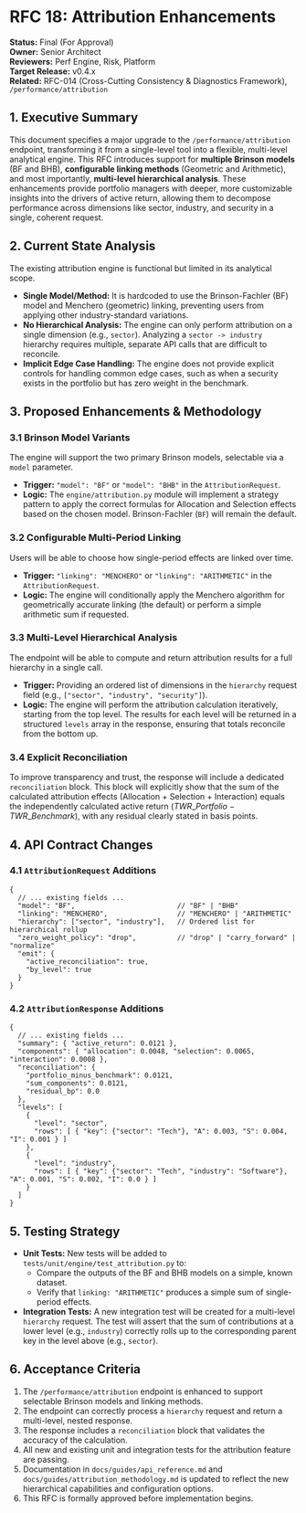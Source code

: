 # RFC 18: Attribution Enhancements

**Status:** Final (For Approval)  
**Owner:** Senior Architect  
**Reviewers:** Perf Engine, Risk, Platform  
**Target Release:** v0.4.x  
**Related:** RFC-014 (Cross-Cutting Consistency & Diagnostics Framework), `/performance/attribution`

## 1\. Executive Summary

This document specifies a major upgrade to the `/performance/attribution` endpoint, transforming it from a single-level tool into a flexible, multi-level analytical engine. This RFC introduces support for **multiple Brinson models** (BF and BHB), **configurable linking methods** (Geometric and Arithmetic), and most importantly, **multi-level hierarchical analysis**. These enhancements provide portfolio managers with deeper, more customizable insights into the drivers of active return, allowing them to decompose performance across dimensions like sector, industry, and security in a single, coherent request.

## 2\. Current State Analysis

The existing attribution engine is functional but limited in its analytical scope.

  * **Single Model/Method:** It is hardcoded to use the Brinson-Fachler (BF) model and Menchero (geometric) linking, preventing users from applying other industry-standard variations.
  * **No Hierarchical Analysis:** The engine can only perform attribution on a single dimension (e.g., `sector`). Analyzing a `sector -> industry` hierarchy requires multiple, separate API calls that are difficult to reconcile.
  * **Implicit Edge Case Handling:** The engine does not provide explicit controls for handling common edge cases, such as when a security exists in the portfolio but has zero weight in the benchmark.

## 3\. Proposed Enhancements & Methodology

### 3.1 Brinson Model Variants

The engine will support the two primary Brinson models, selectable via a `model` parameter.

  * **Trigger:** `"model": "BF"` or `"model": "BHB"` in the `AttributionRequest`.
  * **Logic:** The `engine/attribution.py` module will implement a strategy pattern to apply the correct formulas for Allocation and Selection effects based on the chosen model. Brinson-Fachler (`BF`) will remain the default.

### 3.2 Configurable Multi-Period Linking

Users will be able to choose how single-period effects are linked over time.

  * **Trigger:** `"linking": "MENCHERO"` or `"linking": "ARITHMETIC"` in the `AttributionRequest`.
  * **Logic:** The engine will conditionally apply the Menchero algorithm for geometrically accurate linking (the default) or perform a simple arithmetic sum if requested.

### 3.3 Multi-Level Hierarchical Analysis

The endpoint will be able to compute and return attribution results for a full hierarchy in a single call.

  * **Trigger:** Providing an ordered list of dimensions in the `hierarchy` request field (e.g., `["sector", "industry", "security"]`).
  * **Logic:** The engine will perform the attribution calculation iteratively, starting from the top level. The results for each level will be returned in a structured `levels` array in the response, ensuring that totals reconcile from the bottom up.

### 3.4 Explicit Reconciliation

To improve transparency and trust, the response will include a dedicated `reconciliation` block. This block will explicitly show that the sum of the calculated attribution effects (Allocation + Selection + Interaction) equals the independently calculated active return ($TWR\_{Portfolio} - TWR\_{Benchmark}$), with any residual clearly stated in basis points.

## 4\. API Contract Changes

### 4.1 `AttributionRequest` Additions

```jsonc
{
  // ... existing fields ...
  "model": "BF",                         // "BF" | "BHB"
  "linking": "MENCHERO",                 // "MENCHERO" | "ARITHMETIC"
  "hierarchy": ["sector", "industry"],   // Ordered list for hierarchical rollup
  "zero_weight_policy": "drop",          // "drop" | "carry_forward" | "normalize"
  "emit": {
    "active_reconciliation": true,
    "by_level": true
  }
}
```

### 4.2 `AttributionResponse` Additions

```jsonc
{
  // ... existing fields ...
  "summary": { "active_return": 0.0121 },
  "components": { "allocation": 0.0048, "selection": 0.0065, "interaction": 0.0008 },
  "reconciliation": {
    "portfolio_minus_benchmark": 0.0121,
    "sum_components": 0.0121,
    "residual_bp": 0.0
  },
  "levels": [
    {
      "level": "sector",
      "rows": [ { "key": {"sector": "Tech"}, "A": 0.003, "S": 0.004, "I": 0.001 } ]
    },
    {
      "level": "industry",
      "rows": [ { "key": {"sector": "Tech", "industry": "Software"}, "A": 0.001, "S": 0.002, "I": 0.0 } ]
    }
  ]
}
```

## 5\. Testing Strategy

  * **Unit Tests:** New tests will be added to `tests/unit/engine/test_attribution.py` to:
      * Compare the outputs of the BF and BHB models on a simple, known dataset.
      * Verify that `linking: "ARITHMETIC"` produces a simple sum of single-period effects.
  * **Integration Tests:** A new integration test will be created for a multi-level `hierarchy` request. The test will assert that the sum of contributions at a lower level (e.g., `industry`) correctly rolls up to the corresponding parent key in the level above (e.g., `sector`).

## 6\. Acceptance Criteria

1.  The `/performance/attribution` endpoint is enhanced to support selectable Brinson models and linking methods.
2.  The endpoint can correctly process a `hierarchy` request and return a multi-level, nested response.
3.  The response includes a `reconciliation` block that validates the accuracy of the calculation.
4.  All new and existing unit and integration tests for the attribution feature are passing.
5.  Documentation in `docs/guides/api_reference.md` and `docs/guides/attribution_methodology.md` is updated to reflect the new hierarchical capabilities and configuration options.
6.  This RFC is formally approved before implementation begins.
